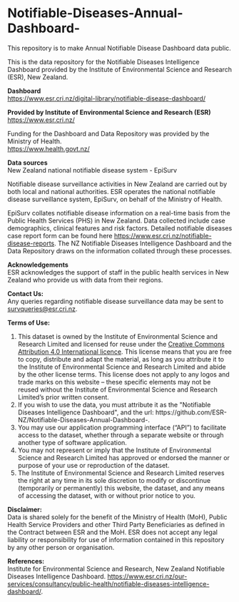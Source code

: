 # Notifiable-Diseases-Annual-Dashboard-
This repository is to make Annual Notifiable Disease Dashboard data public.


This is the data repository for the Notifiable Diseases Intelligence Dashboard provided by the Institute of Environmental Science and Research (ESR), New Zealand.



<b>Dashboard</b><br>
https://www.esr.cri.nz/digital-library/notifiable-disease-dashboard/

<b>Provided by Institute of Environmental Science and Research (ESR) </b><br>
https://www.esr.cri.nz/ 

Funding for the Dashboard and Data Repository was provided by the Ministry of Health.<br>
https://www.health.govt.nz/ 

<b>Data sources</b><br>
New Zealand national notifiable disease system - EpiSurv

Notifiable disease surveillance activities in New Zealand are carried out by both local and national authorities. ESR operates the national notifiable disease surveillance system, EpiSurv, on behalf of the Ministry of Health.<br>

EpiSurv collates notifiable disease information on a real-time basis from the Public Health Services (PHS) in New Zealand. Data collected include case demographics, clinical features and risk factors. Detailed notifiable diseases case report form can be found here https://www.esr.cri.nz/notifiable-disease-reports. The NZ Notifiable Diseases Intelligence Dashboard and the Data Repository draws on the information collated through these processes. 


<b>Acknowledgements</b><br>
ESR acknowledges the support of staff in the public health services in New Zealand who provide us with data from their regions.

<b>Contact Us:</b><br>
Any queries regarding notifiable disease surveillance data may be sent to survqueries@esr.cri.nz.

<b>Terms of Use: </b>
<ol>
<li>This dataset is owned by the Institute of Environmental Science and Research Limited and licensed for reuse under the <a href="https://creativecommons.org/licenses/by/4.0/">Creative Commons Attribution 4.0 International licence</a>. This license means that you are free to copy, distribute and adapt the material, as long as you attribute it to the Institute of Environmental Science and Research Limited and abide by the other license terms. This license does not apply to any logos and trade marks on this website – these specific elements may not be reused without the Institute of Environmental Science and Research Limited’s prior written consent. </li>
<li>If you wish to use the data, you must attribute it as the "Notifiable Diseases Intelligence Dashboard", and the url: https://github.com/ESR-NZ/Notifiable-Diseases-Annual-Dashboard-.</li>
<li>You may use our application programming interface (“API”) to facilitate access to the dataset, whether through a separate website or through another type of software application.</li>
<li>You may not represent or imply that the Institute of Environmental Science and Research Limited has approved or endorsed the manner or purpose of your use or reproduction of the dataset.</li>
<li>The Institute of Environmental Science and Research Limited reserves the right at any time in its sole discretion to modify or discontinue (temporarily or permanently) this website, the dataset, and any means of accessing the dataset, with or without prior notice to you.</li>
</ol>

<b>Disclaimer:</b><br>
Data is shared solely for the benefit of the Ministry of Health (MoH), Public Health Service Providers and other Third Party Beneficiaries as defined in the Contract between ESR and the MoH. ESR does not accept any legal liability or responsibility for use of information contained in this repository by any other person or organisation.

<b>References: </b><br>
Institute for Environmental Science and Research, New Zealand Notifiable Diseases Intelligence Dashboard. https://www.esr.cri.nz/our-services/consultancy/public-health/notifiable-diseases-intelligence-dashboard/.

